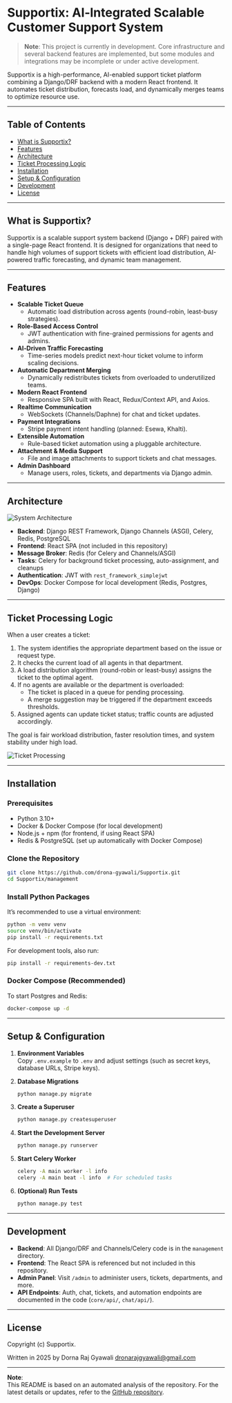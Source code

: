 # Supportix: AI‑Integrated Scalable Customer Support System

> **Note**: This project is currently in development. Core infrastructure and several backend features are implemented, but some modules and integrations may be incomplete or under active development.

Supportix is a high-performance, AI-enabled support ticket platform combining a Django/DRF backend with a modern React frontend. It automates ticket distribution, forecasts load, and dynamically merges teams to optimize resource use.

---

## Table of Contents

- [What is Supportix?](#what-is-supportix)
- [Features](#features)
- [Architecture](#architecture)
- [Ticket Processing Logic](#ticket-processing-logic)
- [Installation](#installation)
- [Setup & Configuration](#setup--configuration)
- [Development](#development)
- [License](#license)


---

## What is Supportix?

Supportix is a scalable support system backend (Django + DRF) paired with a single-page React frontend. It is designed for organizations that need to handle high volumes of support tickets with efficient load distribution, AI-powered traffic forecasting, and dynamic team management.

---

## Features

- **Scalable Ticket Queue**
  - Automatic load distribution across agents (round-robin, least-busy strategies).
- **Role-Based Access Control**
  - JWT authentication with fine-grained permissions for agents and admins.
- **AI‑Driven Traffic Forecasting**
  - Time-series models predict next-hour ticket volume to inform scaling decisions.
- **Automatic Department Merging**
  - Dynamically redistributes tickets from overloaded to underutilized teams.
- **Modern React Frontend**
  - Responsive SPA built with React, Redux/Context API, and Axios.
- **Realtime Communication**
  - WebSockets (Channels/Daphne) for chat and ticket updates.
- **Payment Integrations**
  - Stripe payment intent handling (planned: Esewa, Khalti).
- **Extensible Automation**
  - Rule-based ticket automation using a pluggable architecture.
- **Attachment & Media Support**
  - File and image attachments to support tickets and chat messages.
- **Admin Dashboard**
  - Manage users, roles, tickets, and departments via Django admin.

---

## Architecture

![System Architecture](https://github.com/user-attachments/assets/cd2c9b9e-dc6d-4de0-b18e-dce988370619)

- **Backend**: Django REST Framework, Django Channels (ASGI), Celery, Redis, PostgreSQL
- **Frontend**: React SPA (not included in this repository)
- **Message Broker**: Redis (for Celery and Channels/ASGI)
- **Tasks**: Celery for background ticket processing, auto-assignment, and cleanups
- **Authentication**: JWT with `rest_framework_simplejwt`
- **DevOps**: Docker Compose for local development (Redis, Postgres, Django)

---

## Ticket Processing Logic

When a user creates a ticket:

1. The system identifies the appropriate department based on the issue or request type.
2. It checks the current load of all agents in that department.
3. A load distribution algorithm (round-robin or least-busy) assigns the ticket to the optimal agent.
4. If no agents are available or the department is overloaded:
   - The ticket is placed in a queue for pending processing.
   - A merge suggestion may be triggered if the department exceeds thresholds.
5. Assigned agents can update ticket status; traffic counts are adjusted accordingly.

The goal is fair workload distribution, faster resolution times, and system stability under high load.

![Ticket Processing](https://github.com/user-attachments/assets/c414c5d7-495b-45da-8613-1f9426c6d385)

---

## Installation

### Prerequisites

- Python 3.10+
- Docker & Docker Compose (for local development)
- Node.js + npm (for frontend, if using React SPA)
- Redis & PostgreSQL (set up automatically with Docker Compose)

### Clone the Repository

```bash
git clone https://github.com/drona-gyawali/Supportix.git
cd Supportix/management
```

### Install Python Packages

It’s recommended to use a virtual environment:

```bash
python -m venv venv
source venv/bin/activate
pip install -r requirements.txt
```

For development tools, also run:

```bash
pip install -r requirements-dev.txt
```

### Docker Compose (Recommended)

To start Postgres and Redis:

```bash
docker-compose up -d
```

---

## Setup & Configuration

1. **Environment Variables**  
   Copy `.env.example` to `.env` and adjust settings (such as secret keys, database URLs, Stripe keys).

2. **Database Migrations**  
   ```bash
   python manage.py migrate
   ```

3. **Create a Superuser**  
   ```bash
   python manage.py createsuperuser
   ```

4. **Start the Development Server**  
   ```bash
   python manage.py runserver
   ```

5. **Start Celery Worker**  
   ```bash
   celery -A main worker -l info
   celery -A main beat -l info  # For scheduled tasks
   ```

6. **(Optional) Run Tests**  
   ```bash
   python manage.py test
   ```

---

## Development

- **Backend**: All Django/DRF and Channels/Celery code is in the `management` directory.
- **Frontend**: The React SPA is referenced but not included in this repository.
- **Admin Panel**: Visit `/admin` to administer users, tickets, departments, and more.
- **API Endpoints**: Auth, chat, tickets, and automation endpoints are documented in the code (`core/api/`, `chat/api/`).

---

## License

Copyright (c) Supportix.

Written in 2025 by Dorna Raj Gyawali <dronarajgyawali@gmail.com>

---

**Note**:  
This README is based on an automated analysis of the repository. For the latest details or updates, refer to the [GitHub repository](https://github.com/drona-gyawali/Supportix).
